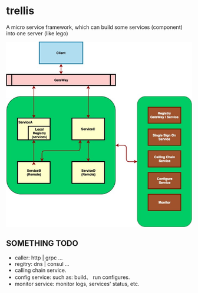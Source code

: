 # trellis 

A micro service framework, which can build some services (component) into one server (like lego) 

![pic](Trellis.jpg)

## SOMETHING TODO

* caller: http | grpc ...
* regitry: dns | consul ...
* calling chain service.
* config service: such as: build、 run configures.
* monitor service: monitor logs, services' status, etc.